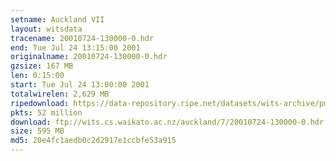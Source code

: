 ```yaml
---
setname: Auckland VII
layout: witsdata
tracename: 20010724-130000-0.hdr
end: Tue Jul 24 13:15:00 2001
originalname: 20010724-130000-0.hdr
gzsize: 167 MB
len: 0:15:00
start: Tue Jul 24 13:00:00 2001
totalwirelen: 2,629 MB
ripedownload: https://data-repository.ripe.net/datasets/wits-archive/pma/long/auck/7//20010724-130000-0.hdr.gz
pkts: 52 million
download: ftp://wits.cs.waikato.ac.nz/auckland/7/20010724-130000-0.hdr.gz
size: 595 MB
md5: 20e4fc1aedb0c2d2917e1ccbfe53a915
---
```

